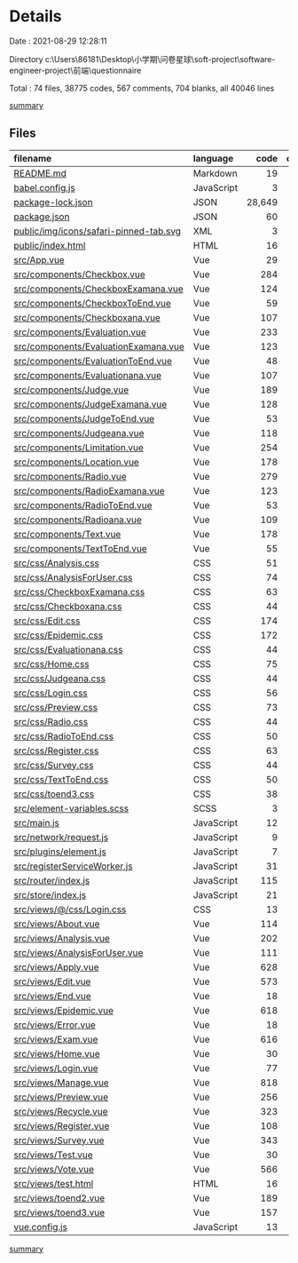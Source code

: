 # Details

Date : 2021-08-29 12:28:11

Directory c:\Users\86181\Desktop\小学期\问卷星球\soft-project\software-engineer-project\前端\questionnaire

Total : 74 files,  38775 codes, 567 comments, 704 blanks, all 40046 lines

[summary](results.md)

## Files
| filename | language | code | comment | blank | total |
| :--- | :--- | ---: | ---: | ---: | ---: |
| [README.md](/README.md) | Markdown | 19 | 0 | 6 | 25 |
| [babel.config.js](/babel.config.js) | JavaScript | 3 | 0 | 1 | 4 |
| [package-lock.json](/package-lock.json) | JSON | 28,649 | 0 | 1 | 28,650 |
| [package.json](/package.json) | JSON | 60 | 0 | 1 | 61 |
| [public/img/icons/safari-pinned-tab.svg](/public/img/icons/safari-pinned-tab.svg) | XML | 3 | 0 | 1 | 4 |
| [public/index.html](/public/index.html) | HTML | 16 | 3 | 4 | 23 |
| [src/App.vue](/src/App.vue) | Vue | 29 | 0 | 3 | 32 |
| [src/components/Checkbox.vue](/src/components/Checkbox.vue) | Vue | 284 | 3 | 23 | 310 |
| [src/components/CheckboxExamana.vue](/src/components/CheckboxExamana.vue) | Vue | 124 | 9 | 7 | 140 |
| [src/components/CheckboxToEnd.vue](/src/components/CheckboxToEnd.vue) | Vue | 59 | 7 | 2 | 68 |
| [src/components/Checkboxana.vue](/src/components/Checkboxana.vue) | Vue | 107 | 9 | 6 | 122 |
| [src/components/Evaluation.vue](/src/components/Evaluation.vue) | Vue | 233 | 2 | 20 | 255 |
| [src/components/EvaluationExamana.vue](/src/components/EvaluationExamana.vue) | Vue | 123 | 9 | 7 | 139 |
| [src/components/EvaluationToEnd.vue](/src/components/EvaluationToEnd.vue) | Vue | 48 | 7 | 4 | 59 |
| [src/components/Evaluationana.vue](/src/components/Evaluationana.vue) | Vue | 107 | 10 | 6 | 123 |
| [src/components/Judge.vue](/src/components/Judge.vue) | Vue | 189 | 2 | 18 | 209 |
| [src/components/JudgeExamana.vue](/src/components/JudgeExamana.vue) | Vue | 128 | 9 | 7 | 144 |
| [src/components/JudgeToEnd.vue](/src/components/JudgeToEnd.vue) | Vue | 53 | 6 | 3 | 62 |
| [src/components/Judgeana.vue](/src/components/Judgeana.vue) | Vue | 118 | 9 | 7 | 134 |
| [src/components/Limitation.vue](/src/components/Limitation.vue) | Vue | 254 | 2 | 22 | 278 |
| [src/components/Location.vue](/src/components/Location.vue) | Vue | 178 | 2 | 19 | 199 |
| [src/components/Radio.vue](/src/components/Radio.vue) | Vue | 279 | 3 | 25 | 307 |
| [src/components/RadioExamana.vue](/src/components/RadioExamana.vue) | Vue | 123 | 9 | 7 | 139 |
| [src/components/RadioToEnd.vue](/src/components/RadioToEnd.vue) | Vue | 53 | 6 | 3 | 62 |
| [src/components/Radioana.vue](/src/components/Radioana.vue) | Vue | 109 | 9 | 7 | 125 |
| [src/components/Text.vue](/src/components/Text.vue) | Vue | 178 | 2 | 20 | 200 |
| [src/components/TextToEnd.vue](/src/components/TextToEnd.vue) | Vue | 55 | 7 | 2 | 64 |
| [src/css/Analysis.css](/src/css/Analysis.css) | CSS | 51 | 2 | 9 | 62 |
| [src/css/AnalysisForUser.css](/src/css/AnalysisForUser.css) | CSS | 74 | 8 | 18 | 100 |
| [src/css/CheckboxExamana.css](/src/css/CheckboxExamana.css) | CSS | 63 | 0 | 9 | 72 |
| [src/css/Checkboxana.css](/src/css/Checkboxana.css) | CSS | 44 | 0 | 6 | 50 |
| [src/css/Edit.css](/src/css/Edit.css) | CSS | 174 | 0 | 37 | 211 |
| [src/css/Epidemic.css](/src/css/Epidemic.css) | CSS | 172 | 2 | 35 | 209 |
| [src/css/Evaluationana.css](/src/css/Evaluationana.css) | CSS | 44 | 0 | 6 | 50 |
| [src/css/Home.css](/src/css/Home.css) | CSS | 75 | 3 | 5 | 83 |
| [src/css/Judgeana.css](/src/css/Judgeana.css) | CSS | 44 | 0 | 6 | 50 |
| [src/css/Login.css](/src/css/Login.css) | CSS | 56 | 1 | 11 | 68 |
| [src/css/Preview.css](/src/css/Preview.css) | CSS | 73 | 0 | 13 | 86 |
| [src/css/Radio.css](/src/css/Radio.css) | CSS | 44 | 0 | 6 | 50 |
| [src/css/RadioToEnd.css](/src/css/RadioToEnd.css) | CSS | 50 | 0 | 11 | 61 |
| [src/css/Register.css](/src/css/Register.css) | CSS | 63 | 1 | 12 | 76 |
| [src/css/Survey.css](/src/css/Survey.css) | CSS | 44 | 0 | 7 | 51 |
| [src/css/TextToEnd.css](/src/css/TextToEnd.css) | CSS | 50 | 0 | 11 | 61 |
| [src/css/toend3.css](/src/css/toend3.css) | CSS | 38 | 2 | 8 | 48 |
| [src/element-variables.scss](/src/element-variables.scss) | SCSS | 3 | 6 | 3 | 12 |
| [src/main.js](/src/main.js) | JavaScript | 12 | 0 | 2 | 14 |
| [src/network/request.js](/src/network/request.js) | JavaScript | 9 | 4 | 1 | 14 |
| [src/plugins/element.js](/src/plugins/element.js) | JavaScript | 7 | 0 | 2 | 9 |
| [src/registerServiceWorker.js](/src/registerServiceWorker.js) | JavaScript | 31 | 1 | 3 | 35 |
| [src/router/index.js](/src/router/index.js) | JavaScript | 115 | 6 | 4 | 125 |
| [src/store/index.js](/src/store/index.js) | JavaScript | 21 | 28 | 2 | 51 |
| [src/views/@/css/Login.css](/src/views/@/css/Login.css) | CSS | 13 | 0 | 2 | 15 |
| [src/views/About.vue](/src/views/About.vue) | Vue | 114 | 20 | 5 | 139 |
| [src/views/Analysis.vue](/src/views/Analysis.vue) | Vue | 202 | 47 | 10 | 259 |
| [src/views/AnalysisForUser.vue](/src/views/AnalysisForUser.vue) | Vue | 111 | 1 | 17 | 129 |
| [src/views/Apply.vue](/src/views/Apply.vue) | Vue | 628 | 4 | 20 | 652 |
| [src/views/Edit.vue](/src/views/Edit.vue) | Vue | 573 | 85 | 18 | 676 |
| [src/views/End.vue](/src/views/End.vue) | Vue | 18 | 0 | 6 | 24 |
| [src/views/Epidemic.vue](/src/views/Epidemic.vue) | Vue | 618 | 3 | 23 | 644 |
| [src/views/Error.vue](/src/views/Error.vue) | Vue | 18 | 0 | 6 | 24 |
| [src/views/Exam.vue](/src/views/Exam.vue) | Vue | 616 | 4 | 20 | 640 |
| [src/views/Home.vue](/src/views/Home.vue) | Vue | 30 | 0 | 5 | 35 |
| [src/views/Login.vue](/src/views/Login.vue) | Vue | 77 | 0 | 9 | 86 |
| [src/views/Manage.vue](/src/views/Manage.vue) | Vue | 818 | 10 | 5 | 833 |
| [src/views/Preview.vue](/src/views/Preview.vue) | Vue | 256 | 12 | 9 | 277 |
| [src/views/Recycle.vue](/src/views/Recycle.vue) | Vue | 323 | 0 | 3 | 326 |
| [src/views/Register.vue](/src/views/Register.vue) | Vue | 108 | 2 | 10 | 120 |
| [src/views/Survey.vue](/src/views/Survey.vue) | Vue | 343 | 15 | 15 | 373 |
| [src/views/Test.vue](/src/views/Test.vue) | Vue | 30 | 108 | 15 | 153 |
| [src/views/Vote.vue](/src/views/Vote.vue) | Vue | 566 | 4 | 21 | 591 |
| [src/views/test.html](/src/views/test.html) | HTML | 16 | 0 | 4 | 20 |
| [src/views/toend2.vue](/src/views/toend2.vue) | Vue | 189 | 48 | 9 | 246 |
| [src/views/toend3.vue](/src/views/toend3.vue) | Vue | 157 | 14 | 13 | 184 |
| [vue.config.js](/vue.config.js) | JavaScript | 13 | 1 | 0 | 14 |

[summary](results.md)